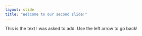 ```yaml
---
layout: slide
title: "Welcome to our second slide!"
---
```

This is the text I was asked to add.
Use the left arrow to go back!